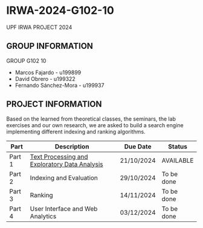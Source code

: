 # IRWA-2024-G102-10
UPF IRWA PROJECT 2024 

## GROUP INFORMATION
GROUP G102 10
  - Marcos Fajardo - u199899
  - David Obrero - u199322
  - Fernando Sánchez-Mora - u199937

## PROJECT INFORMATION
Based on the learned from theoretical classes, the seminars, the lab exercises and our own research, we are asked to build a search engine implementing different indexing and ranking algorithms.

| **Part**  | **Description**                          | **Due Date** | **Status**    |
|-----------|------------------------------------------|--------------|---------------|
| Part 1    | [Text Processing and Exploratory Data Analysis](./IRWA-2024-G102-10/) | 21/10/2024   | AVAILABLE     |
| Part 2    | Indexing and Evaluation                  | 29/10/2024   | To be done    |
| Part 3    | Ranking                                  | 14/11/2024   | To be done    |
| Part 4    | User Interface and Web Analytics         | 03/12/2024   | To be done    |
